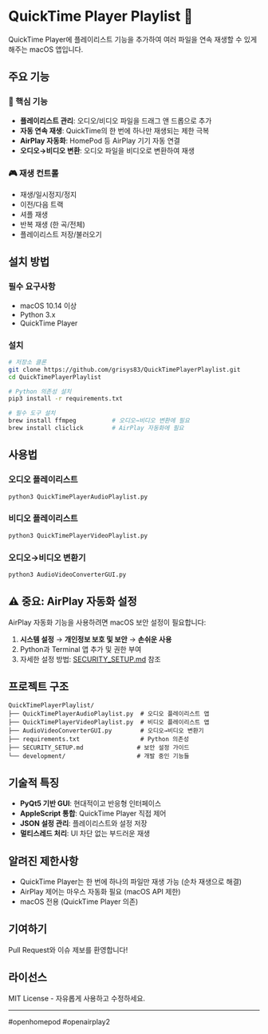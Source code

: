 # QuickTime Player Playlist 🎵

QuickTime Player에 플레이리스트 기능을 추가하여 여러 파일을 연속 재생할 수 있게 해주는 macOS 앱입니다.

## 주요 기능

### 🎯 핵심 기능
- **플레이리스트 관리**: 오디오/비디오 파일을 드래그 앤 드롭으로 추가
- **자동 연속 재생**: QuickTime의 한 번에 하나만 재생되는 제한 극복
- **AirPlay 자동화**: HomePod 등 AirPlay 기기 자동 연결
- **오디오→비디오 변환**: 오디오 파일을 비디오로 변환하여 재생

### 🎮 재생 컨트롤
- 재생/일시정지/정지
- 이전/다음 트랙
- 셔플 재생
- 반복 재생 (한 곡/전체)
- 플레이리스트 저장/불러오기

## 설치 방법

### 필수 요구사항
- macOS 10.14 이상
- Python 3.x
- QuickTime Player

### 설치
```bash
# 저장소 클론
git clone https://github.com/grisys83/QuickTimePlayerPlaylist.git
cd QuickTimePlayerPlaylist

# Python 의존성 설치
pip3 install -r requirements.txt

# 필수 도구 설치
brew install ffmpeg          # 오디오→비디오 변환에 필요
brew install cliclick        # AirPlay 자동화에 필요
```

## 사용법

### 오디오 플레이리스트
```bash
python3 QuickTimePlayerAudioPlaylist.py
```

### 비디오 플레이리스트
```bash
python3 QuickTimePlayerVideoPlaylist.py
```

### 오디오→비디오 변환기
```bash
python3 AudioVideoConverterGUI.py
```

## ⚠️ 중요: AirPlay 자동화 설정

AirPlay 자동화 기능을 사용하려면 macOS 보안 설정이 필요합니다:

1. **시스템 설정** → **개인정보 보호 및 보안** → **손쉬운 사용**
2. Python과 Terminal 앱 추가 및 권한 부여
3. 자세한 설정 방법: [SECURITY_SETUP.md](SECURITY_SETUP.md) 참조

## 프로젝트 구조

```
QuickTimePlayerPlaylist/
├── QuickTimePlayerAudioPlaylist.py  # 오디오 플레이리스트 앱
├── QuickTimePlayerVideoPlaylist.py  # 비디오 플레이리스트 앱
├── AudioVideoConverterGUI.py        # 오디오→비디오 변환기
├── requirements.txt                 # Python 의존성
├── SECURITY_SETUP.md               # 보안 설정 가이드
└── development/                    # 개발 중인 기능들
```

## 기술적 특징

- **PyQt5 기반 GUI**: 현대적이고 반응형 인터페이스
- **AppleScript 통합**: QuickTime Player 직접 제어
- **JSON 설정 관리**: 플레이리스트와 설정 저장
- **멀티스레드 처리**: UI 차단 없는 부드러운 재생

## 알려진 제한사항

- QuickTime Player는 한 번에 하나의 파일만 재생 가능 (순차 재생으로 해결)
- AirPlay 제어는 마우스 자동화 필요 (macOS API 제한)
- macOS 전용 (QuickTime Player 의존)

## 기여하기

Pull Request와 이슈 제보를 환영합니다!

## 라이선스

MIT License - 자유롭게 사용하고 수정하세요.

---

#openhomepod #openairplay2